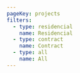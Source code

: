 ```yaml
---
pageKey: projects
filters:
  - type: residencial
    name: Residencial
  - type: contract
    name: Contract
  - type: all
    name: All
---
```

